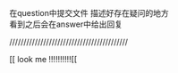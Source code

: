 在question中提交文件 描述好存在疑问的地方   
看到之后会在answer中给出回复

//////////////////////////////////////////

[[ look me !!!!!!!!!![[
